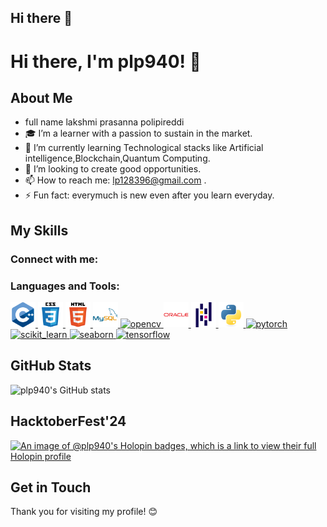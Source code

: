 ## Hi there 👋

<!--
**plp940/plp940** is a ✨ _special_ ✨ repository because its `README.md` (this file) appears on your GitHub profile.

Here are some ideas to get you started:

- 🔭 I’m currently working on ...
- 🌱 I’m currently learning ...
- 👯 I’m looking to collaborate on ...
- 🤔 I’m looking for help with ...
- 💬 Ask me about ...
- 📫 How to reach me: ...
- 😄 Pronouns: ...
- ⚡ Fun fact: ...
-->
# Hi there, I'm plp940! 👋

## About Me

- full name lakshmi prasanna polipireddi
- 🎓 I’m a learner with a passion to sustain in the market.
- 🌱 I’m currently learning Technological stacks like Artificial intelligence,Blockchain,Quantum Computing.
- 👯 I’m looking to create good opportunities.
- 📫 How to reach me: lp128396@gmail.com .
- ⚡ Fun fact: everymuch is new even after you learn everyday.

<!--
- **Languages:** [List of programming languages you know]
- **Frameworks and Libraries:** [List of frameworks and libraries you use]
- **Tools and Technologies:** [List of tools and technologies you use]

 -->
## My Skills

<h3 align="left">Connect with me:</h3>
<p align="left">
</p>

<h3 align="left">Languages and Tools:</h3>
<p align="left"> <a href="https://www.w3schools.com/cpp/" target="_blank" rel="noreferrer"> <img src="https://raw.githubusercontent.com/devicons/devicon/master/icons/cplusplus/cplusplus-original.svg" alt="cplusplus" width="40" height="40"/> </a> <a href="https://www.w3schools.com/css/" target="_blank" rel="noreferrer"> <img src="https://raw.githubusercontent.com/devicons/devicon/master/icons/css3/css3-original-wordmark.svg" alt="css3" width="40" height="40"/> </a> <a href="https://www.w3.org/html/" target="_blank" rel="noreferrer"> <img src="https://raw.githubusercontent.com/devicons/devicon/master/icons/html5/html5-original-wordmark.svg" alt="html5" width="40" height="40"/> </a> <a href="https://www.mysql.com/" target="_blank" rel="noreferrer"> <img src="https://raw.githubusercontent.com/devicons/devicon/master/icons/mysql/mysql-original-wordmark.svg" alt="mysql" width="40" height="40"/> </a> <a href="https://opencv.org/" target="_blank" rel="noreferrer"> <img src="https://www.vectorlogo.zone/logos/opencv/opencv-icon.svg" alt="opencv" width="40" height="40"/> </a> <a href="https://www.oracle.com/" target="_blank" rel="noreferrer"> <img src="https://raw.githubusercontent.com/devicons/devicon/master/icons/oracle/oracle-original.svg" alt="oracle" width="40" height="40"/> </a> <a href="https://pandas.pydata.org/" target="_blank" rel="noreferrer"> <img src="https://raw.githubusercontent.com/devicons/devicon/2ae2a900d2f041da66e950e4d48052658d850630/icons/pandas/pandas-original.svg" alt="pandas" width="40" height="40"/> </a> <a href="https://www.python.org" target="_blank" rel="noreferrer"> <img src="https://raw.githubusercontent.com/devicons/devicon/master/icons/python/python-original.svg" alt="python" width="40" height="40"/> </a> <a href="https://pytorch.org/" target="_blank" rel="noreferrer"> <img src="https://www.vectorlogo.zone/logos/pytorch/pytorch-icon.svg" alt="pytorch" width="40" height="40"/> </a> <a href="https://scikit-learn.org/" target="_blank" rel="noreferrer"> <img src="https://upload.wikimedia.org/wikipedia/commons/0/05/Scikit_learn_logo_small.svg" alt="scikit_learn" width="40" height="40"/> </a> <a href="https://seaborn.pydata.org/" target="_blank" rel="noreferrer"> <img src="https://seaborn.pydata.org/_images/logo-mark-lightbg.svg" alt="seaborn" width="40" height="40"/> </a> <a href="https://www.tensorflow.org" target="_blank" rel="noreferrer"> <img src="https://www.vectorlogo.zone/logos/tensorflow/tensorflow-icon.svg" alt="tensorflow" width="40" height="40"/> </a> </p>

<!--
## Projects

- Here are some of the projects I’ve been working on:

- [Project 1 Name](Link to Project 1)
  - Description: [Brief description of Project 1]
- [Project 2 Name](Link to Project 2)
  - Description: [Brief description of Project 2]
- [Project 3 Name](Link to Project 3)
  - Description: [Brief description of Project 3]
    -->

## GitHub Stats

![plp940's GitHub stats](https://github-readme-stats.vercel.app/api?username=plp940&show_icons=true&theme=radical)

## HacktoberFest'24

[![An image of @plp940's Holopin badges, which is a link to view their full Holopin profile](https://holopin.me/plp940)](https://holopin.io/@plp940)

## Get in Touch
<!--
- [LinkedIn]-url
- [Twitter]-url
- [Email]-url
-->
Thank you for visiting my profile! 😊
